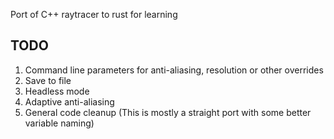 Port of C++ raytracer to rust for learning

## TODO
1. Command line parameters for anti-aliasing, resolution or other overrides
2. Save to file
3. Headless mode
4. Adaptive anti-aliasing
5. General code cleanup (This is mostly a straight port with some better variable naming)
